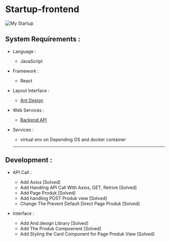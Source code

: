 # Startup-frontend

![My Startup](http://filemanager.bappeda.jayapurakab.go.id/repository/images/MyStartup.png)

## System Requirements :
* Language :
  - JavaScript

* Framework :
  - React

* Layout Interface :
  - [Ant Design](https://ant.design/)

* Web Services :
  - [Backend API](https://github.com/Ekhel/Startup-Backend)

* Services :
  - virtual env on Depending OS and docker container

  ---------------------------------------------------------------------------------------------

## Development :
* API Call : 
  - Add Axios [Solved] 
  - Add Handling API Call With Axios, GET, Retrive [Solved]
  - Add Page Produk [Solved]
  - Add handling POST Produk view [Solved]
  - Change The Prevent Default Direct Page Produk [Solved]

* Interface :
  - Add And.design Library [Solved]
  - Add The Produk Compoenent [Solved]
  - Add Styling the Card Component for Page Produk View [Solved]
